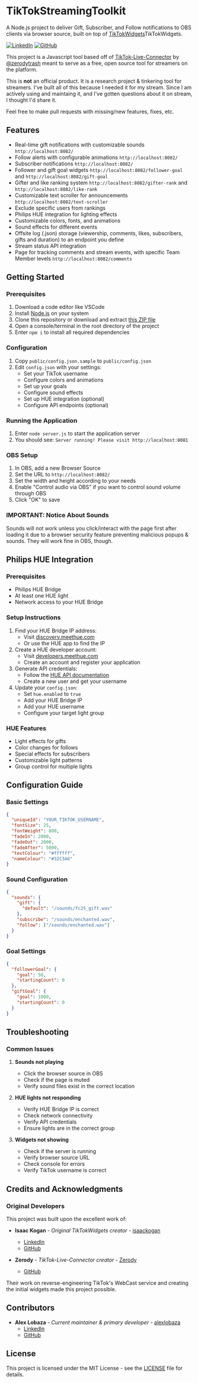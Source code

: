 TikTokStreamingToolkit
==================

A Node.js project to deliver Gift, Subscriber, and Follow notifications to OBS clients via browser source, built on top of [TikTokWidgets](https://github.com/isaackogan/)TikTokWidgets.

[![LinkedIn](https://img.shields.io/badge/LinkedIn-0077B5?style=for-the-badge&logo=linkedin&logoColor=white&style=flat-square)](https://www.linkedin.com/in/alexlobaza/)
[![GitHub](https://img.shields.io/badge/GitHub-100000?style=for-the-badge&logo=github&logoColor=white)](https://github.com/alexlobaza)

This project is a Javascript tool based off of [TikTok-Live-Connector](https://github.com/zerodytrash/TikTok-Live-Connector) by [@zerodytrash](https://github.com/zerodytrash/) meant to serve as a free, open source tool for streamers on the platform.

This is **not** an official product. It is a research project & tinkering tool for streamers. I've built all of this because I needed it for my stream. Since I am actively using and maintaing it, and I've gotten questions about it on stream, I thought I'd share it.

Feel free to make pull requests with missing/new features, fixes, etc.

## Features

- Real-time gift notifications with customizable sounds `http://localhost:8082/`
- Follow alerts with configurable animations `http://localhost:8082/`
- Subscriber notifications `http://localhost:8082/`
- Follower and gift goal widgets  `http://localhost:8082/follower-goal` and `http://localhost:8082/gift-goal`
- Gifter and like ranking system `http://localhost:8082/gifter-rank` and `http://localhost:8082/like-rank`
- Customizable text scroller for announcements `http://localhost:8082/text-scroller`
- Exclude specific users from rankings
- Philips HUE integration for lighting effects
- Customizable colors, fonts, and animations
- Sound effects for different events
- Offsite log (.json) storage (viewership, comments, likes, subscribers, gifts and duration) to an endpoint you define
- Stream status API integration
- Page for tracking comments and stream events, with specific Team Member levels `http://localhost:8082/comments`

## Getting Started

### Prerequisites
1. Download a code editor like VSCode
2. Install [Node.js](https://nodejs.org/) on your system
3. Clone this repository or download and extract [this ZIP file](https://github.com/isaackogan/TikTokGiftWidget/archive/refs/heads/master.zip)
4. Open a console/terminal in the root directory of the project
5. Enter `npm i` to install all required dependencies

### Configuration
1. Copy `public/config.json.sample` to `public/config.json`
2. Edit `config.json` with your settings:
   - Set your TikTok username
   - Configure colors and animations
   - Set up your goals
   - Configure sound effects
   - Set up HUE integration (optional)
   - Configure API endpoints (optional)

### Running the Application
1. Enter `node server.js` to start the application server
2. You should see: `Server running! Please visit http://localhost:8081`

### OBS Setup
1. In OBS, add a new Browser Source
2. Set the URL to `http://localhost:8082/`
3. Set the width and height according to your needs
4. Enable "Control audio via OBS" if you want to control sound volume through OBS
5. Click "OK" to save

### IMPORTANT: Notice About Sounds
Sounds will not work unless you click/interact with the page first after loading it due to a browser security feature preventing malicious popups & sounds. They will work fine in OBS, though.

## Philips HUE Integration

### Prerequisites
- Philips HUE Bridge
- At least one HUE light
- Network access to your HUE Bridge

### Setup Instructions
1. Find your HUE Bridge IP address:
   - Visit [discovery.meethue.com](https://discovery.meethue.com/)
   - Or use the HUE app to find the IP
2. Create a HUE developer account:
   - Visit [developers.meethue.com](https://developers.meethue.com/)
   - Create an account and register your application
3. Generate API credentials:
   - Follow the [HUE API documentation](https://developers.meethue.com/develop/get-started-2/)
   - Create a new user and get your username
4. Update your `config.json`:
   - Set `hue.enabled` to `true`
   - Add your HUE Bridge IP
   - Add your HUE username
   - Configure your target light group

### HUE Features
- Light effects for gifts
- Color changes for follows
- Special effects for subscribers
- Customizable light patterns
- Group control for multiple lights

## Configuration Guide

### Basic Settings
```json
{
  "uniqueId": "YOUR_TIKTOK_USERNAME",
  "fontSize": 25,
  "fontWeight": 800,
  "fadeIn": 2000,
  "fadeOut": 2000,
  "fadeAfter": 5000,
  "textColour": "#ffffff",
  "nameColour": "#32C3A6"
}
```

### Sound Configuration
```json
{
  "sounds": {
    "gift": {
      "default": "/sounds/fc25_gift.wav"
    },
    "subscribe": "/sounds/enchanted.wav",
    "follow": ["/sounds/enchanted.wav"]
  }
}
```

### Goal Settings
```json
{
  "followerGoal": {
    "goal": 50,
    "startingCount": 0
  },
  "giftGoal": {
    "goal": 1000,
    "startingCount": 0
  }
}
```

## Troubleshooting

### Common Issues
1. **Sounds not playing**
   - Click the browser source in OBS
   - Check if the page is muted
   - Verify sound files exist in the correct location

2. **HUE lights not responding**
   - Verify HUE Bridge IP is correct
   - Check network connectivity
   - Verify API credentials
   - Ensure lights are in the correct group

3. **Widgets not showing**
   - Check if the server is running
   - Verify browser source URL
   - Check console for errors
   - Verify TikTok username is correct

## Credits and Acknowledgments

### Original Developers
This project was built upon the excellent work of:

* **Isaac Kogan** - *Original TikTokWidgets creator* - [isaackogan](https://github.com/isaackogan)
  - [LinkedIn](https://www.linkedin.com/in/isaac-kogan-5a45b9193/)
  - [GitHub](https://github.com/isaackogan)

* **Zerody** - *TikTok-Live-Connector creator* - [Zerody](https://github.com/zerodytrash/)
  - [GitHub](https://github.com/zerodytrash)

Their work on reverse-engineering TikTok's WebCast service and creating the initial widgets made this project possible.

## Contributors

* **Alex Lobaza** - *Current maintainer & primary developer* - [alexlobaza](https://github.com/alexlobaza)
  - [LinkedIn](https://www.linkedin.com/in/alexlobaza/)
  - [GitHub](https://github.com/alexlobaza)

## License

This project is licensed under the MIT License - see the [LICENSE](LICENSE) file for details.


